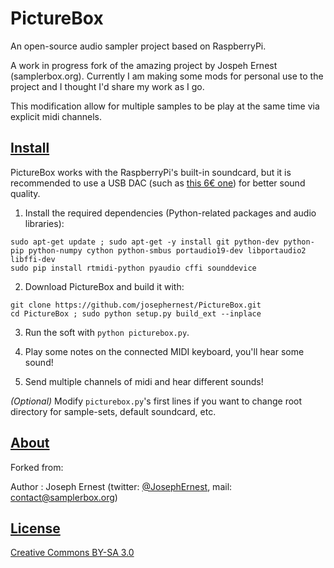 PictureBox
==========
An open-source audio sampler project based on RaspberryPi.

A work in progress fork of the amazing project by Jospeh Ernest
(samplerbox.org). Currently I am making some mods for personal use to the project
and I thought I'd share my work as I go.

This modification allow for multiple samples to be play at the same time via explicit midi channels.

[Install](#install)
----

PictureBox works with the RaspberryPi's built-in soundcard, but it is recommended to use a USB DAC (such as [this 6€ one](http://www.ebay.fr/itm/1Pc-PCM2704-5V-Mini-USB-Alimente-Sound-Carte-DAC-decodeur-Board-pr-ordinateur-PC-/231334667385?pt=LH_DefaultDomain_71&hash=item35dc9ee479)) for better sound quality.

1. Install the required dependencies (Python-related packages and audio libraries):

  ~~~
  sudo apt-get update ; sudo apt-get -y install git python-dev python-pip python-numpy cython python-smbus portaudio19-dev libportaudio2 libffi-dev
  sudo pip install rtmidi-python pyaudio cffi sounddevice
  ~~~

2. Download PictureBox and build it with: 

  ~~~
  git clone https://github.com/josephernest/PictureBox.git
  cd PictureBox ; sudo python setup.py build_ext --inplace
  ~~~

3. Run the soft with `python picturebox.py`.

4. Play some notes on the connected MIDI keyboard, you'll hear some sound!  

5. Send multiple channels of midi and hear different sounds!

*(Optional)*  Modify `picturebox.py`'s first lines if you want to change root directory for sample-sets, default soundcard, etc.


[About](#about)
----
Forked from:

Author : Joseph Ernest (twitter: [@JosephErnest](http:/twitter.com/JosephErnest), mail: [contact@samplerbox.org](mailto:contact@samplerbox.org))


[License](#license)
----

[Creative Commons BY-SA 3.0](http://creativecommons.org/licenses/by-sa/3.0/)
